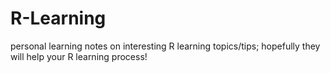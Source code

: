 # R-Learning
personal learning notes on interesting R learning topics/tips; hopefully they will help your R learning process! 
